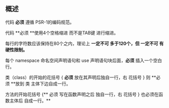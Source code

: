 ## 概述

代码 **必须** 遵循 PSR-1的编码规范。

代码 **必须 **使用4个空格缩进 而不是TAB键 进行缩进。

每行的字符数应该保持在80个之内，理论上 **一定不可 多于120个，但 一定不可 有硬性限制。**

每个 namespace 命名空间声明语句和 use 声明语句块后面，**必须** 插入一个空白行。

类（class）的开始的花括号 { **必须** 放在其声明后独自一行，右 花括号 } 则 **必须 **放到 类 主体下边自成一行。

方法的开始花括号 {** 必须 写在函数声明之后 独自一行，右 花括号 } 也必须在函数主体后 自成一行。**

